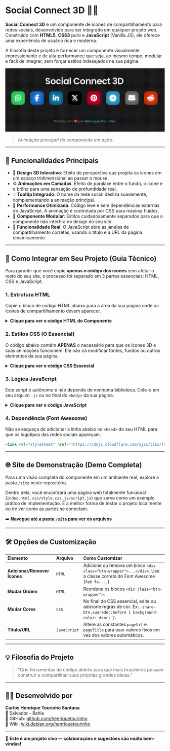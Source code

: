 # Social Connect 3D 🚀✨

**Social Connect 3D** é um componente de ícones de compartilhamento para redes sociais, desenvolvido para ser integrado em qualquer projeto web. Construído com **HTML5**, **CSS3** puro e **JavaScript** (Vanilla JS), ele oferece uma experiência de usuário rica e moderna.

A filosofia deste projeto é fornecer um componente visualmente impressionante e de alta performance que seja, ao mesmo tempo, modular e fácil de integrar, sem forçar estilos indesejados na sua página.

![Prévia da Animação dos Ícones](https://github.com/henriquetourinho/Social-Connect-3D/blob/main/media/captura.gif?raw=true)
> *Animação principal do componente em ação.*

---

## 🎨 Funcionalidades Principais

- 🧊 **Design 3D Interativo**: Efeito de perspectiva que projeta os ícones em um espaço tridimensional ao passar o mouse.
- ⚙️ **Animações em Camadas**: Efeito de paralaxe entre o fundo, o ícone e o brilho para uma sensação de profundidade real.
- 💡 **Tooltip Integrado**: O nome da rede social desliza suavemente, complementando a animação principal.
- 🚀 **Performance Otimizada**: Código leve e sem dependências externas de JavaScript. A animação é controlada por CSS para máxima fluidez.
- 🧩 **Componente Modular**: Estilos cuidadosamente separados para que o componente não interfira no design do seu site.
- 🔗 **Funcionalidade Real**: O JavaScript abre as janelas de compartilhamento corretas, usando o título e a URL da página dinamicamente.

---

## 🚀 Como Integrar em Seu Projeto (Guia Técnico)

Para garantir que você copie **apenas o código dos ícones** sem afetar o resto do seu site, o processo foi separado em 3 partes essenciais: HTML, CSS e JavaScript.

### 1. Estrutura HTML

Copie o bloco de código HTML abaixo para a área da sua página onde os ícones de compartilhamento devem aparecer.

<details>
<summary><strong>Clique para ver o código HTML do Componente</strong></summary>

```html
   <div class="share-container">
        
        <div class="btn-wrapper">
            <a href="#" class="share-btn whatsapp">
                <i class="fab fa-whatsapp"></i>
                <span>WhatsApp</span>
            </a>
        </div>

        <div class="btn-wrapper">
            <a href="#" class="share-btn facebook">
                <i class="fab fa-facebook-f"></i>
                <span>Facebook</span>
            </a>
        </div>

        <div class="btn-wrapper">
            <a href="#" class="share-btn linkedin">
                <i class="fab fa-linkedin-in"></i>
                <span>LinkedIn</span>
            </a>
        </div>

        <div class="btn-wrapper">
            <a href="#" class="share-btn x-twitter">
                <i class="fab fa-x-twitter"></i>
                <span>X</span>
            </a>
        </div>

        <div class="btn-wrapper">
            <a href="#" class="share-btn pinterest">
                <i class="fab fa-pinterest"></i>
                <span>Pinterest</span>
            </a>
        </div>

        <div class="btn-wrapper">
            <a href="#" class="share-btn telegram">
                <i class="fab fa-telegram-plane"></i>
                <span>Telegram</span>
            </a>
        </div>
        
        <div class="btn-wrapper">
            <a href="#" class="share-btn email">
                <i class="fas fa-envelope"></i>
                <span>E-mail</span>
            </a>
        </div>
        
        <div class="btn-wrapper">
            <a href="#" class="share-btn reddit">
                <i class="fab fa-reddit-alien"></i>
                <span>Reddit</span>
            </a>
        </div>

    </div>
```

</details>

### 2. Estilos CSS (O Essencial)

O código abaixo contém **APENAS** o necessário para que os ícones 3D e suas animações funcionem. Ele não irá modificar fontes, fundos ou outros elementos da sua página.

<details>
<summary><strong>Clique para ver o código CSS Essencial</strong></summary>

```css
/**
 * Social Connect 3D - Componente de Ícones de Compartilhamento
 * @author Henrique Tourinho
 * @license MIT
 * @version 1.1.0
 */

/* O container que alinha os wrappers dos botões */
.share-container {
    display: flex;
    flex-wrap: wrap; 
    justify-content: center;
    gap: 25px; /* Espaço entre os botões */
}

/* O wrapper que cria o ambiente 3D para cada botão */
.btn-wrapper {
    perspective: 1000px;
}

/* O botão em si e sua preparação para animação 3D */
.share-btn {
    position: relative;
    display: grid; 
    place-items: center;
    width: 60px;
    height: 60px;
    border-radius: 15px;
    text-decoration: none;
    transform-style: preserve-3d;
    transform: translateZ(20px);
    transition: transform 0.5s cubic-bezier(0.2, 1, 0.8, 1), box-shadow 0.5s cubic-bezier(0.2, 1, 0.8, 1);
}

.btn-wrapper:hover .share-btn {
    transform: translateZ(50px) rotateX(20deg) rotateY(-25deg);
    box-shadow: -25px 25px 40px rgba(0, 0, 0, 0.5);
}

/* Camada 1: O Ícone (glifo do Font Awesome) */
.share-btn > i {
    font-size: 1.8rem;
    color: #fff;
    text-shadow: 0 0 10px rgba(255, 255, 255, 0.5);
    transform: translateZ(40px);
    pointer-events: none;
}

/* Camada 2: A Base Colorida */
.share-btn::before {
    content: '';
    position: absolute;
    inset: 0;
    border-radius: inherit;
    transform: translateZ(0);
    box-shadow: inset 0 0 30px rgba(0, 0, 0, 0.4);
    transition: background-color 0.3s ease;
}

/* Camada 3: O Efeito de Brilho */
.share-btn::after {
    content: '';
    position: absolute;
    inset: 0;
    border-radius: inherit;
    background: linear-gradient(135deg, rgba(255, 255, 255, 0.3) 0%, rgba(255, 255, 255, 0) 50%);
    opacity: 0;
    transform: translateZ(1px) scale(1.1);
    transition: opacity 0.5s ease;
}

.btn-wrapper:hover .share-btn::after {
    opacity: 1;
}

/* Camada 4: O Tooltip com o nome da rede */
.share-btn > span {
    position: absolute;
    bottom: -10px;
    background: #2c2c2e;
    color: #f0f0f0;
    padding: 3px 10px;
    border-radius: 5px;
    font-size: 0.7rem;
    font-weight: 600;
    opacity: 0;
    transform: translateY(20px);
    transition: transform 0.4s 0.1s cubic-bezier(0.2, 1, 0.8, 1), opacity 0.4s 0.1s;
    box-shadow: 0 5px 10px rgba(0,0,0,0.2);
    pointer-events: none;
}

.btn-wrapper:hover .share-btn > span {
    opacity: 1;
    transform: translateY(0px);
}

/* Cores específicas para cada rede social */
.share-btn.whatsapp::before { background-color: #25D366; }
.share-btn.facebook::before { background-color: #1877F2; }
.share-btn.linkedin::before { background-color: #0077B5; }
.share-btn.x-twitter::before { background-color: #000000; }
.share-btn.pinterest::before { background-color: #E60023; }
.share-btn.telegram::before { background-color: #26A5E4; }
.share-btn.email::before { background-color: #777777; }
.share-btn.reddit::before { background-color: #FF4500; }

```

</details>

### 3. Lógica JavaScript

Este script é autônomo e não depende de nenhuma biblioteca. Cole-o em seu arquivo `.js` ou no final do `<body>` da sua página.

<details>
<summary><strong>Clique para ver o código JavaScript</strong></summary>

```javascript
/**
 * Social Connect 3D - Lógica de Compartilhamento
 * @author Henrique Tourinho
 * @license MIT
 */
document.addEventListener('DOMContentLoaded', () => {
    const shareButtons = document.querySelectorAll('.share-btn');
    
    // Pega o título da página e a URL atual para compartilhar
    const pageUrl = encodeURIComponent(window.location.href);
    const pageTitle = encodeURIComponent(document.title);

    shareButtons.forEach(button => {
        button.addEventListener('click', (e) => {
            e.preventDefault();

            let shareUrl = '';
            const social = Array.from(button.classList).find(cls => cls !== 'share-btn');
            
            switch(social) {
                case 'whatsapp': shareUrl = `https://api.whatsapp.com/send?text=${pageTitle}%0A%0A${pageUrl}`; break;
                // Adicione outros cases aqui...
            }

            if (shareUrl) {
                window.open(shareUrl, '_blank', 'width=600,height=400,noopener,noreferrer');
            }
        });
    });
});
```
</details>

### 4. Dependência (Font Awesome)
Não se esqueça de adicionar a linha abaixo no `<head>` do seu HTML para que os logotipos das redes sociais apareçam.
```html
<link rel="stylesheet" href="[https://cdnjs.cloudflare.com/ajax/libs/font-awesome/6.5.2/css/all.min.css](https://cdnjs.cloudflare.com/ajax/libs/font-awesome/6.5.2/css/all.min.css)" />
```
---

## 🌐 Site de Demonstração (Demo Completa)

Para uma visão completa do componente em um ambiente real, explore a pasta `/site` neste repositório.

Dentro dela, você encontrará uma página web totalmente funcional (`index.html`, `css/style.css`, `js/script.js`) que serve como um exemplo prático de implementação. É a melhor forma de testar o projeto localmente ou de ver como as partes se conectam.

➡️ **[Navegue até a pasta `/site` para ver os arquivos](https://github.com/henriquetourinho/Social-Connect-3D/tree/main/site)**

---

## 🛠️ Opções de Customização

| Elemento | Arquivo | Como Customizar |
| :--- | :--- | :--- |
| **Adicionar/Remover Ícones** | `HTML` | Adicione ou remova um bloco `<div class="btn-wrapper">...</div>`. Use a classe correta do Font Awesome (`fab fa-...`). |
| **Mudar Ordem** | `HTML` | Reordene os blocos `<div class="btn-wrapper">`. |
| **Mudar Cores** | `CSS` | No final do CSS essencial, edite ou adicione regras de cor. Ex: `.share-btn.suarede::before { background-color: #cor; }`.|
| **Título/URL**| `JavaScript` | Altere as constantes `pageUrl` e `pageTitle` para usar valores fixos em vez dos valores automáticos. |

---

## 💡 Filosofia do Projeto

> "Crio ferramentas de código aberto para que mais brasileiros possam construir e compartilhar suas próprias grandes ideias."

---

## 🙋‍♂️ Desenvolvido por

**Carlos Henrique Tourinho Santana**  
📍 Salvador - Bahia  
🔗 GitHub: [github.com/henriquetourinho](https://github.com/henriquetourinho)  
🔗 Wiki: [wiki.debian.org/henriquetourinho](https://wiki.debian.org/henriquetourinho)

---

📢 **Este é um projeto vivo — colaborações e sugestões são muito bem-vindas!**
